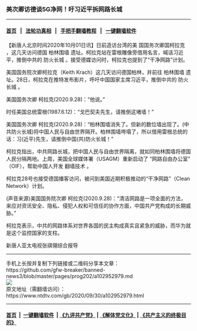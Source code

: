 ### 美次卿访德谈5G净网！吁习近平拆网路长城
------------------------

#### [首页](https://github.com/gfw-breaker/banned-news3/blob/master/README.md) &nbsp;&nbsp;|&nbsp;&nbsp; [法轮功真相](https://github.com/begood0513/basic/blob/master/README.md)  &nbsp;&nbsp;|&nbsp;&nbsp; [手把手翻墙教程](https://github.com/gfw-breaker/guides/wiki)  &nbsp;&nbsp;|&nbsp;&nbsp; [一键翻墙软件](https://github.com/gfw-breaker/nogfw/blob/master/README.md)  



<div><div class="post_content" itemprop="articleBody">
 <p>
  【新唐人北京时间2020年10月01日讯】日前造访台湾的美
  <ok href="https://www.ntdtv.com/gb/国国务次卿国柯拉克.htm">
   国国务次卿国柯拉克
  </ok>
  ，这几天访问德国
  <ok href="https://www.ntdtv.com/gb/柏林围墙.htm">
   柏林围墙
  </ok>
  遗址。柯拉克站在雷根雕像旁借用名言，喊话习近平，推倒中共的
  <ok href="https://www.ntdtv.com/gb/防火长城.htm">
   防火长城
  </ok>
  。接受德媒访问时，柯拉克也提到了“干净网路”计划。
 </p>
 <p>
  美国国务院次卿柯拉克（Keith Krach）这几天访问德国柏林，并前往
  <ok href="https://www.ntdtv.com/gb/柏林围墙.htm">
   柏林围墙
  </ok>
  遗址。28日，柯拉克在推特发布影片，呼吁中国国家主席习近平，推倒中共的
  <ok href="https://www.ntdtv.com/gb/防火长城.htm">
   防火长城
  </ok>
  。
 </p>
 <p>
  美国国务次卿 柯拉克(2020.9.28)：“他说。”
 </p>
 <p>
  时任美国总统雷根(1987.6.12)：“戈巴契夫先生，请推倒这堵墙！”
 </p>
 <p>
  美国国务次卿 柯拉克(2020.9.28)：“柏林围墙消失了。但新的数位墙出现了。(中共防火长城)将中国人民与自由世界隔开。柏林围墙垮塌了，所以借用雷根总统的话：习(近平)先生，请推倒中国(共)防火长城！”
 </p>
 <p>
  柯拉克指出，中共网路长城，把中国人民与自由世界隔离，就如同柏林围墙将德国人民分隔两地。上周，美国全球媒体署（USAGM）重新启动了
  <ok href="https://www.ntdtv.com/gb/“网路自由办公室”.htm">
   “网路自由办公室”
  </ok>
  （OIF），帮助中国人开发
  <ok href="https://www.ntdtv.com/gb/翻墙技术.htm">
   翻墙技术
  </ok>
  。
 </p>
 <p>
  柯拉克28号也接受德国播客访问，被问到美国近期积极推动的“干净网路”（Clean Network）计划。
 </p>
 <p>
  (声音来源)美国国务院次卿 柯拉克(2020.9.28)：“清洁网路是一项全面的方法，来应对资讯安全、隐私、侵犯人权和可信任的协作方面，中国共产党构成的长期威胁。”
 </p>
 <p>
  柯拉克表示，中共的网路体系对世界各国的民主构成真实且紧急的威胁，而华为就是这个监控国家的支柱。
 </p>
 <p>
  新唐人亚太电视张祺翎综合报导
 </p>
 <div class="single_ad">
 </div>
</div>
</div>
<hr/>
手机上长按并复制下列链接或二维码分享本文章：<br/>
https://github.com/gfw-breaker/banned-news3/blob/master/pages/prog202/a102952979.md <br/>
<a href='https://github.com/gfw-breaker/banned-news3/blob/master/pages/prog202/a102952979.md'><img src='https://github.com/gfw-breaker/banned-news3/blob/master/pages/prog202/a102952979.md.png'/></a> <br/>
原文地址（需翻墙访问）：https://www.ntdtv.com/gb/2020/09/30/a102952979.html


------------------------
#### [首页](https://github.com/gfw-breaker/banned-news3/blob/master/README.md) &nbsp;|&nbsp; [一键翻墙软件](https://github.com/gfw-breaker/nogfw/blob/master/README.md) &nbsp;| [《九评共产党》](https://github.com/gfw-breaker/9ping.md/blob/master/README.md#九评之一评共产党是什么) | [《解体党文化》](https://github.com/gfw-breaker/jtdwh.md/blob/master/README.md) | [《共产主义的终极目的》](https://github.com/gfw-breaker/gczydzjmd.md/blob/master/README.md)


<img src='http://gfw-breaker.win/banned-news3/pages/prog202/a102952979.md' width='0px' height='0px'/>